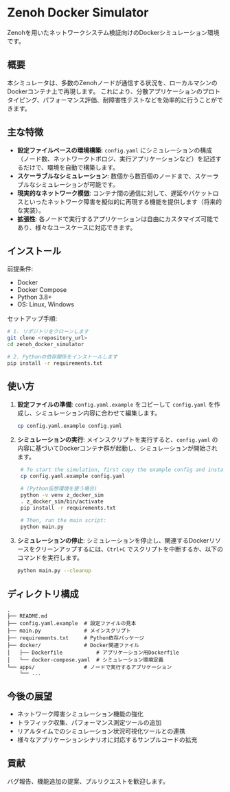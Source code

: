 # Zenoh Docker Simulator

Zenohを用いたネットワークシステム検証向けのDockerシミュレーション環境です。

## 概要

本シミュレータは、多数のZenohノードが通信する状況を、ローカルマシンのDockerコンテナ上で再現します。
これにより、分散アプリケーションのプロトタイピング、パフォーマンス評価、耐障害性テストなどを効率的に行うことができます。

## 主な特徴

- **設定ファイルベースの環境構築**: `config.yaml` にシミュレーションの構成（ノード数、ネットワークトポロジ、実行アプリケーションなど）を記述するだけで、環境を自動で構築します。
- **スケーラブルなシミュレーション**: 数個から数百個のノードまで、スケーラブルなシミュレーションが可能です。
- **現実的なネットワーク模倣**: コンテナ間の通信に対して、遅延やパケットロスといったネットワーク障害を擬似的に再現する機能を提供します（将来的な実装）。
- **拡張性**: 各ノードで実行するアプリケーションは自由にカスタマイズ可能であり、様々なユースケースに対応できます。

## インストール

前提条件:
- Docker
- Docker Compose
- Python 3.8+
- OS: Linux, Windows

セットアップ手順:
```bash
# 1. リポジトリをクローンします
git clone <repository_url>
cd zenoh_docker_simulator

# 2. Pythonの依存関係をインストールします
pip install -r requirements.txt
```

## 使い方

1. **設定ファイルの準備**:
   `config.yaml.example` をコピーして `config.yaml` を作成し、シミュレーション内容に合わせて編集します。

   ```bash
   cp config.yaml.example config.yaml
   ```

2. **シミュレーションの実行**:
   メインスクリプトを実行すると、`config.yaml` の内容に基づいてDockerコンテナ群が起動し、シミュレーションが開始されます。

   ```bash
    # To start the simulation, first copy the example config and install dependencies:
    cp config.yaml.example config.yaml

    # (Python仮想環境を使う場合)
    python -v venv z_docker_sim
    . z_docker_sim/bin/activate
    pip install -r requirements.txt

    # Then, run the main script:
    python main.py
   ```

3. **シミュレーションの停止**:
   シミュレーションを停止し、関連するDockerリソースをクリーンアップするには、`Ctrl+C` でスクリプトを中断するか、以下のコマンドを実行します。

   ```bash
   python main.py --cleanup
   ```

## ディレクトリ構成

```
.
├── README.md
├── config.yaml.example  # 設定ファイルの見本
├── main.py              # メインスクリプト
├── requirements.txt     # Python依存パッケージ
├── docker/              # Docker関連ファイル
│   ├── Dockerfile           # アプリケーション用Dockerfile
│   └── docker-compose.yaml  # シミュレーション環境定義
└── apps/                # ノードで実行するアプリケーション
    └── ...
```

## 今後の展望

- ネットワーク障害シミュレーション機能の強化
- トラフィック収集、パフォーマンス測定ツールの追加
- リアルタイムでのシミュレーション状況可視化ツールとの連携
- 様々なアプリケーションシナリオに対応するサンプルコードの拡充

## 貢献

バグ報告、機能追加の提案、プルリクエストを歓迎します。
